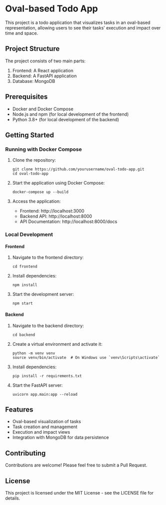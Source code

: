 # Oval-based Todo App

This project is a todo application that visualizes tasks in an oval-based representation, allowing users to see their tasks' execution and impact over time and space.

## Project Structure

The project consists of two main parts:

1. Frontend: A React application
2. Backend: A FastAPI application
3. Database: MongoDB

## Prerequisites

- Docker and Docker Compose
- Node.js and npm (for local development of the frontend)
- Python 3.8+ (for local development of the backend)

## Getting Started

### Running with Docker Compose

1. Clone the repository:
   ```
   git clone https://github.com/yourusername/oval-todo-app.git
   cd oval-todo-app
   ```

2. Start the application using Docker Compose:
   ```
   docker-compose up --build
   ```

3. Access the application:
   - Frontend: http://localhost:3000
   - Backend API: http://localhost:8000
   - API Documentation: http://localhost:8000/docs

### Local Development

#### Frontend

1. Navigate to the frontend directory:
   ```
   cd frontend
   ```

2. Install dependencies:
   ```
   npm install
   ```

3. Start the development server:
   ```
   npm start
   ```

#### Backend

1. Navigate to the backend directory:
   ```
   cd backend
   ```

2. Create a virtual environment and activate it:
   ```
   python -m venv venv
   source venv/bin/activate  # On Windows use `venv\Scripts\activate`
   ```

3. Install dependencies:
   ```
   pip install -r requirements.txt
   ```

4. Start the FastAPI server:
   ```
   uvicorn app.main:app --reload
   ```

## Features

- Oval-based visualization of tasks
- Task creation and management
- Execution and impact views
- Integration with MongoDB for data persistence

## Contributing

Contributions are welcome! Please feel free to submit a Pull Request.

## License

This project is licensed under the MIT License - see the LICENSE file for details.